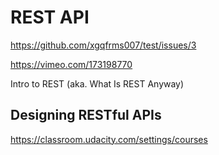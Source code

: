 # REST API  


https://github.com/xgqfrms007/test/issues/3  


https://vimeo.com/173198770  

Intro to REST (aka. What Is REST Anyway)  




## Designing RESTful APIs  


https://classroom.udacity.com/settings/courses












